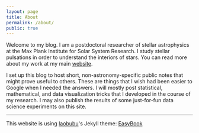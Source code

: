 ```yaml
---
layout: page
title: About
permalink: /about/
public: true
---
```


Welcome to my blog.  I am a postdoctoral researcher of stellar astrophysics at the Max Plank Institute for Solar System Research.  I study stellar pulsations in order to understand the interiors of stars.  You can read more about my work at my main [website](http://www2.mps.mpg.de/homes/bell/).

I set up this blog to host short, non-astronomy-specific public notes that might prove useful to others.  These are things that I wish had been easier to Google when I needed the answers.  I will mostly post statistical, mathematical, and data visualization tricks that I developed in the course of my research. I may also publish the results of some just-for-fun data science experiments on this site.

---
This website is using [laobubu](http://laobubu.net)'s Jekyll theme: [EasyBook](https://github.com/laobubu/jekyll-theme-EasyBook)
